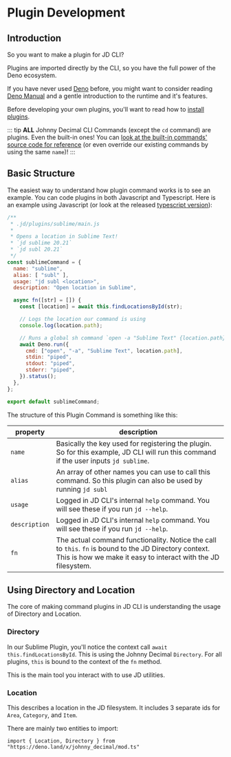 # Plugin Development

## Introduction

So you want to make a plugin for JD CLI?

Plugins are imported directly by the CLI, so you have the full power of the Deno ecosystem.

If you have never used [Deno](https://deno.land/) before, you might want to consider reading [Deno Manual](https://deno.land/manual) and a gentle introduction to the runtime and it's features.

Before developing your own plugins, you'll want to read how to [install plugins](./plugin_usage.md).

::: tip
**ALL** Johnny Decimal CLI Commands (except the `cd` command) are plugins. Even the built-in ones! You can [look at the built-in commands' source code for reference](https://github.com/ivebencrazy/johnny_decimal/tree/main/source/commands) (or even override our existing commands by using the same `name`)!
:::


## Basic Structure

The easiest way to understand how plugin command works is to see an example. You can code plugins in both Javascript and Typescript. Here is an example using Javascript (or look at the released [typescript version](https://github.com/ivebencrazy/jd_plugin_sublime/blob/main/main.ts)):

```js
/**
 * .jd/plugins/sublime/main.js
 * 
 * Opens a location in Sublime Text!
 * `jd sublime 20.21`
 * `jd subl 20.21`
 */
const sublimeCommand = {
  name: "sublime",
  alias: [ "subl" ],
  usage: "jd subl <location>",
  description: "Open location in Sublime",

  async fn([str] = []) {
    const [location] = await this.findLocationsById(str);

    // Logs the location our command is using
    console.log(location.path);

    // Runs a global sh command `open -a "Sublime Text" {location.path}`
    await Deno.run({
      cmd: ["open", "-a", "Sublime Text", location.path],
      stdin: "piped",
      stdout: "piped",
      stderr: "piped",
    }).status();
  },
};

export default sublimeCommand;
```

The structure of this Plugin Command is something like this:

| property | description |
| --- | --- |
| `name` | Basically the key used for registering the plugin. So for this example, JD CLI will run this command if the user inputs `jd sublime`. |
| `alias` | An array of other names you can use to call this command.  So this plugin can also be used by running `jd subl` |
| `usage` | Logged in JD CLI's internal `help` command. You will see these if you run `jd --help`. |
| `description` | Logged in JD CLI's internal `help` command. You will see these if you run `jd --help`. |
| `fn` | The actual command functionality. Notice the call to `this`.  `fn` is bound to the JD Directory context. This is how we make it easy to interact with the JD filesystem. |

## Using Directory and Location

The core of making command plugins in JD CLI is understanding the usage of Directory and Location.

### Directory

In our Sublime Plugin, you'll notice the context call `await this.findLocationsById`. This is using the Johnny Decimal `Directory`. For all plugins, `this` is bound to the context of the `fn` method.

This is the main tool you interact with to use JD utilities.

### Location

This describes a location in the JD filesystem. It includes 3 separate ids for `Area`, `Category`, and `Item`.

There are mainly two entities to import:

`import { Location, Directory } from "https://deno.land/x/johnny_decimal/mod.ts"`
